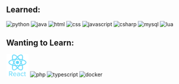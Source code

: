 <div>
	<div>
		<h2>
			Learned:
		</h2>
		<div>
			<img src="https://www.vectorlogo.zone/logos/python/python-vertical.svg" alt="python" width=60px height=60px>
			<img src="https://www.vectorlogo.zone/logos/java/java-vertical.svg" alt="java" width=40px>
			<img src="https://github.com/abranhe/programming-languages-logos/blob/master/src/html/html.svg" alt="html" width=60px height=60px>
			<img src="https://github.com/detain/svg-logos/blob/master/svg/css-3.svg" alt="css" width=60px height=60px>
			<img src="https://www.vectorlogo.zone/logos/nodejs/nodejs-icon.svg" alt="javascript" width=60px height=60px>
			<img src="https://github.com/abranhe/programming-languages-logos/blob/master/src/csharp/csharp.svg" alt="csharp" width=60px height=60px>
			<img src="https://github.com/cncf/landscape/blob/master/hosted_logos/my-sql.svg" alt="mysql" width=60px height=60px>
			<img src="https://github.com/detain/svg-logos/blob/master/svg/lua-5.svg" alt="lua" width=60px height=60px>
		</div>
		<div>
		<h2>
			Wanting to Learn:
		</h2>
		<div>
			<img src="https://github.com/devicons/devicon/blob/master/icons/react/react-original-wordmark.svg" alt="react" width=60px height=60px>
			<img src="https://github.com/manuelbieh/logo-file-icons/blob/master/icons/php2.svg" alt="php" width=60px height=60px>
			<img src="https://github.com/wappalyzer/wappalyzer/blob/master/src/drivers/webextension/images/icons/TypeScript.svg" alt="typescript" width=60px height=60px>
			<img src="https://github.com/detain/svg-logos/blob/master/svg/docker.svg" alt="docker" width=60px height=60px>
		</div>
	</div>
	</div>
</div>
